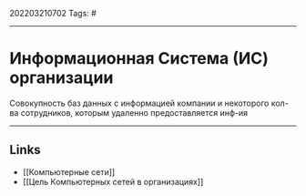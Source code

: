 202203210702
Tags: #

---

# Информационная Система (ИС) организации

Совокупность баз данных с информацией компании и некоторого кол-ва сотрудников, которым удаленно предоставляется инф-ия


---
## Links
-  [[Компьютерные сети]]
-  [[Цель Компьютерных сетей в организациях]]
